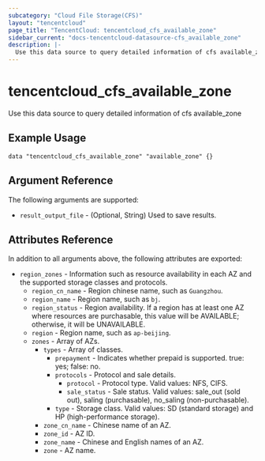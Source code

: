 ```yaml
---
subcategory: "Cloud File Storage(CFS)"
layout: "tencentcloud"
page_title: "TencentCloud: tencentcloud_cfs_available_zone"
sidebar_current: "docs-tencentcloud-datasource-cfs_available_zone"
description: |-
  Use this data source to query detailed information of cfs available_zone
---
```


# tencentcloud_cfs_available_zone

Use this data source to query detailed information of cfs available_zone

## Example Usage

```hcl
data "tencentcloud_cfs_available_zone" "available_zone" {}
```

## Argument Reference

The following arguments are supported:

* `result_output_file` - (Optional, String) Used to save results.

## Attributes Reference

In addition to all arguments above, the following attributes are exported:

* `region_zones` - Information such as resource availability in each AZ and the supported storage classes and protocols.
  * `region_cn_name` - Region chinese name, such as `Guangzhou`.
  * `region_name` - Region name, such as `bj`.
  * `region_status` - Region availability. If a region has at least one AZ where resources are purchasable, this value will be AVAILABLE; otherwise, it will be UNAVAILABLE.
  * `region` - Region name, such as `ap-beijing`.
  * `zones` - Array of AZs.
    * `types` - Array of classes.
      * `prepayment` - Indicates whether prepaid is supported. true: yes; false: no.
      * `protocols` - Protocol and sale details.
        * `protocol` - Protocol type. Valid values: NFS, CIFS.
        * `sale_status` - 	Sale status. Valid values: sale_out (sold out), saling (purchasable), no_saling (non-purchasable).
      * `type` - Storage class. Valid values: SD (standard storage) and HP (high-performance storage).
    * `zone_cn_name` - Chinese name of an AZ.
    * `zone_id` - AZ ID.
    * `zone_name` - Chinese and English names of an AZ.
    * `zone` - AZ name.



